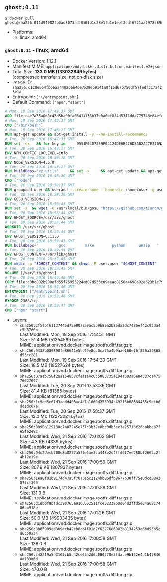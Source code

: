 ## `ghost:0.11`

```console
$ docker pull ghost@sha256:011d94082fb0ad8073a4f0501b1c28e1fb1e1eef3cdf6721aa2978589c14b8de
```

-	Platforms:
	-	linux; amd64

### `ghost:0.11` - linux; amd64

-	Docker Version: 1.12.1
-	Manifest MIME: `application/vnd.docker.distribution.manifest.v2+json`
-	Total Size: **133.0 MB (133032849 bytes)**  
	(compressed transfer size, not on-disk size)
-	Image ID: `sha256:c120e064fb66aa4482b6b46e7639eb9141a0f15d67b750df57fedf317a423e1a`
-	Entrypoint: `["\/entrypoint.sh"]`
-	Default Command: `["npm","start"]`

```dockerfile
# Mon, 19 Sep 2016 17:42:37 GMT
ADD file:cae7a35a0d8c43d5ba00fa03413136b37e0a0bf8f4d5311dda779748e64ef425 in / 
# Mon, 19 Sep 2016 17:42:37 GMT
CMD ["/bin/bash"]
# Mon, 19 Sep 2016 17:46:27 GMT
RUN apt-get update && apt-get install -y --no-install-recommends 		ca-certificates 		curl 		wget 	&& rm -rf /var/lib/apt/lists/*
# Tue, 20 Sep 2016 16:47:31 GMT
RUN set -ex   && for key in     9554F04D7259F04124DE6B476D5A82AC7E37093B     94AE36675C464D64BAFA68DD7434390BDBE9B9C5     0034A06D9D9B0064CE8ADF6BF1747F4AD2306D93     FD3A5288F042B6850C66B31F09FE44734EB7990E     71DCFD284A79C3B38668286BC97EC7A07EDE3FC1     DD8F2338BAE7501E3DD5AC78C273792F7D83545D     B9AE9905FFD7803F25714661B63B535A4C206CA9     C4F0DFFF4E8C1A8236409D08E73BC641CC11F4C8   ; do     gpg --keyserver ha.pool.sks-keyservers.net --recv-keys "$key";   done
# Tue, 20 Sep 2016 16:48:17 GMT
ENV NPM_CONFIG_LOGLEVEL=info
# Tue, 20 Sep 2016 16:48:18 GMT
ENV NODE_VERSION=4.5.0
# Tue, 20 Sep 2016 16:48:27 GMT
RUN buildDeps='xz-utils'     && set -x     && apt-get update && apt-get install -y $buildDeps --no-install-recommends     && rm -rf /var/lib/apt/lists/*     && curl -SLO "https://nodejs.org/dist/v$NODE_VERSION/node-v$NODE_VERSION-linux-x64.tar.xz"     && curl -SLO "https://nodejs.org/dist/v$NODE_VERSION/SHASUMS256.txt.asc"     && gpg --batch --decrypt --output SHASUMS256.txt SHASUMS256.txt.asc     && grep " node-v$NODE_VERSION-linux-x64.tar.xz\$" SHASUMS256.txt | sha256sum -c -     && tar -xJf "node-v$NODE_VERSION-linux-x64.tar.xz" -C /usr/local --strip-components=1     && rm "node-v$NODE_VERSION-linux-x64.tar.xz" SHASUMS256.txt.asc SHASUMS256.txt     && apt-get purge -y --auto-remove $buildDeps     && ln -s /usr/local/bin/node /usr/local/bin/nodejs
# Tue, 20 Sep 2016 16:48:30 GMT
CMD ["node"]
# Tue, 20 Sep 2016 18:58:37 GMT
RUN groupadd user && useradd --create-home --home-dir /home/user -g user user
# Tue, 20 Sep 2016 18:58:38 GMT
ENV GOSU_VERSION=1.7
# Tue, 20 Sep 2016 18:58:43 GMT
RUN set -x 	&& wget -O /usr/local/bin/gosu "https://github.com/tianon/gosu/releases/download/$GOSU_VERSION/gosu-$(dpkg --print-architecture)" 	&& wget -O /usr/local/bin/gosu.asc "https://github.com/tianon/gosu/releases/download/$GOSU_VERSION/gosu-$(dpkg --print-architecture).asc" 	&& export GNUPGHOME="$(mktemp -d)" 	&& gpg --keyserver ha.pool.sks-keyservers.net --recv-keys B42F6819007F00F88E364FD4036A9C25BF357DD4 	&& gpg --batch --verify /usr/local/bin/gosu.asc /usr/local/bin/gosu 	&& rm -r "$GNUPGHOME" /usr/local/bin/gosu.asc 	&& chmod +x /usr/local/bin/gosu 	&& gosu nobody true
# Tue, 20 Sep 2016 18:58:44 GMT
ENV GHOST_SOURCE=/usr/src/ghost
# Tue, 20 Sep 2016 18:58:44 GMT
WORKDIR /usr/src/ghost
# Tue, 20 Sep 2016 18:58:44 GMT
ENV GHOST_VERSION=0.11.0
# Tue, 20 Sep 2016 18:59:43 GMT
RUN buildDeps=' 		gcc 		make 		python 		unzip 	' 	&& set -x 	&& apt-get update && apt-get install -y $buildDeps --no-install-recommends && rm -rf /var/lib/apt/lists/* 	&& wget -O ghost.zip "https://ghost.org/archives/ghost-${GHOST_VERSION}.zip" 	&& unzip ghost.zip 	&& npm install --production 	&& apt-get purge -y --auto-remove -o APT::AutoRemove::RecommendsImportant=false -o APT::AutoRemove::SuggestsImportant=false $buildDeps 	&& rm ghost.zip 	&& npm cache clean 	&& rm -rf /tmp/npm*
# Tue, 20 Sep 2016 18:59:44 GMT
ENV GHOST_CONTENT=/var/lib/ghost
# Tue, 20 Sep 2016 18:59:45 GMT
RUN mkdir -p "$GHOST_CONTENT" && chown -R user:user "$GHOST_CONTENT"
# Tue, 20 Sep 2016 18:59:45 GMT
VOLUME [/var/lib/ghost]
# Tue, 20 Sep 2016 18:59:46 GMT
COPY file:c0bc882b990efd55f75953224ed07d533c09aeac8158a4698a92e623b1c79ce9 in /entrypoint.sh 
# Tue, 20 Sep 2016 18:59:46 GMT
ENTRYPOINT ["/entrypoint.sh"]
# Tue, 20 Sep 2016 18:59:46 GMT
EXPOSE 2368/tcp
# Tue, 20 Sep 2016 18:59:47 GMT
CMD ["npm" "start"]
```

-	Layers:
	-	`sha256:2f5fbf61137445d75e8077a9ac5b9b89a2b8eda2dc7486ef42c93da4c5d8760b`  
		Last Modified: Mon, 19 Sep 2016 17:44:31 GMT  
		Size: 51.4 MB (51354569 bytes)  
		MIME: application/vnd.docker.image.rootfs.diff.tar.gzip
	-	`sha256:9338b080890fe86641e5bb99e8cc0ca75a4b9aae160ef6f826a36865d53cc281`  
		Last Modified: Mon, 19 Sep 2016 17:54:20 GMT  
		Size: 18.5 MB (18527624 bytes)  
		MIME: application/vnd.docker.image.rootfs.diff.tar.gzip
	-	`sha256:07a1b758f2aa154857cfef1a4c0c5083735a194a593a5e04337ca47576627697`  
		Last Modified: Tue, 20 Sep 2016 17:53:36 GMT  
		Size: 81.4 KB (81385 bytes)  
		MIME: application/vnd.docker.image.rootfs.diff.tar.gzip
	-	`sha256:1c9ed5e61d3aadd408ac4e7a1660d255934c492f6b68684455c9ecb6dd1dc67a`  
		Last Modified: Tue, 20 Sep 2016 17:58:37 GMT  
		Size: 12.3 MB (12272821 bytes)  
		MIME: application/vnd.docker.image.rootfs.diff.tar.gzip
	-	`sha256:0090b129130c7a07245e757c3b32e0bc0db3ee3e25716f26cabbdb7fe5fe2e8c`  
		Last Modified: Wed, 21 Sep 2016 17:01:02 GMT  
		Size: 4.3 KB (4339 bytes)  
		MIME: application/vnd.docker.image.rootfs.diff.tar.gzip
	-	`sha256:94c2decb700e8a8277a57fe6ae3ca448e2c4ffd617ee288bf2665c2f4b12e19e`  
		Last Modified: Wed, 21 Sep 2016 17:00:59 GMT  
		Size: 807.9 KB (807937 bytes)  
		MIME: application/vnd.docker.image.rootfs.diff.tar.gzip
	-	`sha256:1ea0f01b9174d47a5f70a5ebc2124bb86dfb9677b30ff75e0dcd8843077cf399`  
		Last Modified: Wed, 21 Sep 2016 17:00:58 GMT  
		Size: 131.0 B  
		MIME: application/vnd.docker.image.rootfs.diff.tar.gzip
	-	`sha256:d1dbbf8bfdc390765a9163002511fce5233950d04d2ffd5e54a62c7486bb918e`  
		Last Modified: Wed, 21 Sep 2016 17:01:26 GMT  
		Size: 50.0 MB (49983435 bytes)  
		MIME: application/vnd.docker.image.rootfs.diff.tar.gzip
	-	`sha256:8b85909ed309ecb42eb8dd4f01d2f6227686982b8134253e6bd95b5cd6cb0a34`  
		Last Modified: Wed, 21 Sep 2016 17:00:58 GMT  
		Size: 138.0 B  
		MIME: application/vnd.docker.image.rootfs.diff.tar.gzip
	-	`sha256:c42219a5a316fcb5d42ce6fa2d6c060270e3f4ace9b152e4d1b478460a183a6d`  
		Last Modified: Wed, 21 Sep 2016 17:00:58 GMT  
		Size: 470.0 B  
		MIME: application/vnd.docker.image.rootfs.diff.tar.gzip
